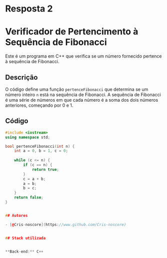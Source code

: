 
# Resposta 2

# Verificador de Pertencimento à Sequência de Fibonacci

Este é um programa em C++ que verifica se um número fornecido pertence à sequência de Fibonacci.

## Descrição

O código define uma função `pertenceFibonacci` que determina se um número inteiro `n` está na sequência de Fibonacci. A sequência de Fibonacci é uma série de números em que cada número é a soma dos dois números anteriores, começando por 0 e 1.

## Código

```cpp
#include <iostream>
using namespace std;

bool pertenceFibonacci(int n) {
    int a = 0, b = 1, c = 0;
    
    while (c <= n) {
        if (c == n) {
            return true;
        }
        c = a + b;
        a = b;
        b = c;
    }
    return false;
}


## Autores

- [@Cris-noscore](https://www.github.com/Cris-noscore)


## Stack utilizada


**Back-end:** C++

